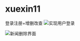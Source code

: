 # xuexin11
登录注册+增删改查
![实现用户登录](https://user-images.githubusercontent.com/105330906/168413372-e8ab9d38-daa0-487c-8749-2c59c2105477.jpg)

![新闻删除界面](https://user-images.githubusercontent.com/105330906/168413375-7a5d6a44-d00e-4c75-9617-55b8b30dc026.jpg)
